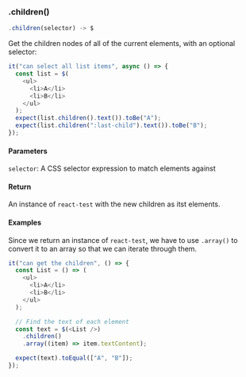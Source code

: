 ### .children()

```js
.children(selector) -> $
```

Get the children nodes of all of the current elements, with an optional selector:

```js
it("can select all list items", async () => {
  const list = $(
    <ul>
      <li>A</li>
      <li>B</li>
    </ul>
  );
  expect(list.children().text()).toBe("A");
  expect(list.children(":last-child").text()).toBe("B");
});
```

#### Parameters

`selector`: A CSS selector expression to match elements against

#### Return

An instance of `react-test` with the new children as itst elements.

#### Examples

Since we return an instance of `react-test`, we have to use `.array()` to convert it to an array so that we can iterate through them.

```js
it("can get the children", () => {
  const List = () => (
    <ul>
      <li>A</li>
      <li>B</li>
    </ul>
  );

  // Find the text of each element
  const text = $(<List />)
    .children()
    .array((item) => item.textContent);

  expect(text).toEqual(["A", "B"]);
});
```
